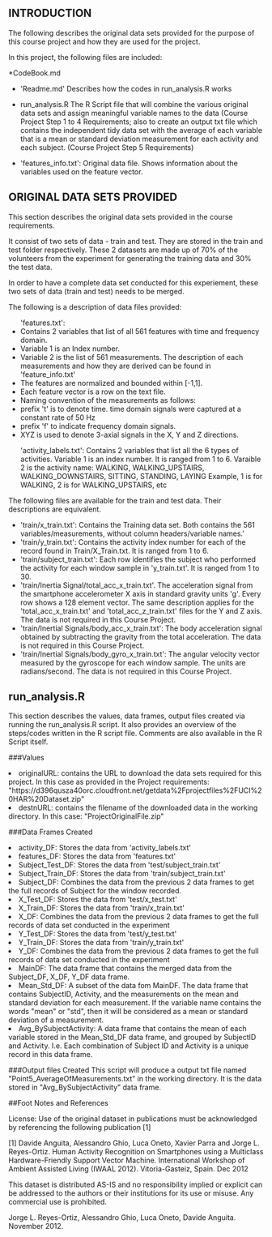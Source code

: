 
## INTRODUCTION

The following describes the original data sets provided for the purpose of this course project and how they are used for the project.


In this project, the following files are included:

*CodeBook.md

* 'Readme.md'
Describes how the codes in run_analysis.R works

* run_analysis.R
The R Script file that will combine the various original data sets and assign meaningful variable names to the data (Course Project Step 1 to 4 Requirements;
 also to create an output txt file which contains the independent tidy data set with the average of each variable that is a mean or standard deviation measurement for each activity and each subject. (Course Project Step 5 Requirements)

* 'features_info.txt': Original data file.
Shows information about the variables used on the feature vector.


## ORIGINAL DATA SETS PROVIDED

This section describes the original data sets provided in the course requirements.

It consist of two sets of data - train and test. They are stored in the train and test folder respectively. These 2 datasets are made up of 70% of the volunteers from the experiment for generating the training data and 30% the test data. 

In order to have a complete data set conducted for this experiement, these two sets of data (train and test) needs to be merged.



The following is a description of data files provided:

<ul> 'features.txt': 
<li> Contains 2 variables that list of all 561 features with time and frequency domain. </li>
<li> Variable 1 is an Index number.</li>
<li> Variable 2 is the list of 561 measurements. The description of each measurements and how they are derived can be found in 'feature_info.txt'</li>
<li> The features are normalized and bounded within [-1,1].</li>
<li>Each feature vector is a row on the text file.</li>

<li>Naming convention of the measurements as follows:
<li> prefix 't' is to denote time. time domain signals were captured at a constant rate of 50 Hz</li>
<li> prefix 'f' to indicate frequency domain signals. </li>
<li> XYZ is used to denote 3-axial signals in the X, Y and Z directions.</li>

</li>
</ul>

<ul>
</li>'activity_labels.txt': Contains 2 variables that list all the 6 types of activities. </li>
</li>Variable 1 is an index number. It is ranged from 1 to 6. </li>
</li>Varaible 2 is the activity name: WALKING, WALKING_UPSTAIRS, WALKING_DOWNSTAIRS, SITTING, STANDING, LAYING </li>
</li>Example, 1 is for WALKING, 2 is for WALKING_UPSTAIRS, etc </li>
</ul>


The following files are available for the train and test data. Their descriptions are equivalent. 
<ul>
<li>'train/x_train.txt': Contains the Training data set. Both contains the 561 variables/measurements, without column headers/variable names.'</li>

<li>'train/y_train.txt': Contains the activity index number for each of the record found in Train/X_Train.txt. It is ranged from 1 to 6. </li>

<li>'train/subject_train.txt': Each row identifies the subject who performed the activity for each window sample in 'y_train.txt'. It is ranged from 1 to 30. </li>


<li> 'train/Inertia Signal/total_acc_x_train.txt'.
The acceleration signal from the smartphone accelerometer X axis in standard gravity units 'g'. Every row shows a 128 element vector. The same description applies for the 'total_acc_x_train.txt' and 'total_acc_z_train.txt' files for the Y and Z axis. The data is not required in this Course Project. </li>

<li>'train/Inertial Signals/body_acc_x_train.txt': 
The body acceleration signal obtained by subtracting the gravity from the total acceleration. The data is not required in this Course Project. </li>

<li>'train/Inertial Signals/body_gyro_x_train.txt':
The angular velocity vector measured by the gyroscope for each window sample. The units are radians/second. The data is not required in this Course Project. </li>

</ul>


## run_analysis.R
This section describes the values, data frames, output files created via running the run_analysis.R script. It also provides an overview of the steps/codes written in the R script file. Comments are also available in the R Script itself.

###Values

<li> originalURL: contains the URL to download the data sets required for this project.
In this case as provided in the Project requirements: "https://d396qusza40orc.cloudfront.net/getdata%2Fprojectfiles%2FUCI%20HAR%20Dataset.zip" </li>


<li>destnURL: contains the filename of the downloaded data in the working directory. In this case: "ProjectOriginalFile.zip"</li>

###Data Frames Created

<li>activity_DF: Stores the data from 'activity_labels.txt'</li>
<li>features_DF: Stores the data from 'features.txt'</li>

<li>Subject_Test_DF: Stores the data from 'test/subject_train.txt'</li>
<li>Subject_Train_DF: Stores the data from 'train/subject_train.txt'</li>
<li>Subject_DF: Combines the data from the previous 2 data frames to get the full records of Subject for the window recorded.</li>

<li>X_Test_DF: Stores the data from 'test/x_test.txt'</li>
<li>X_Train_DF: Stores the data from 'train/x_train.txt'</li>
<li>X_DF: Combines the data from the previous 2 data frames to get the full records of data set conducted in the experiment</li>

<li>Y_Test_DF: Stores the data from 'test/y_test.txt'</li>
<li>Y_Train_DF: Stores the data from 'train/y_train.txt'</li>
<li>Y_DF: Combines the data from the previous 2 data frames to get the full records of data set conducted in the experiment</li>

<li>MainDF: The data frame that contains the merged data from the Subject_DF, X_DF, Y_DF data frame.</li>

<li>Mean_Std_DF: A subset of the data fom MainDF. The data frame that contains SubjectID, Activity, and the measurements on the mean and standard deviation for each measurement. If the variable name contains the words "mean" or "std", then it will be considered as a mean or standard deviation of a measurement.</li>

<li>Avg_BySubjectActivity: A data frame that contains the mean of each variable stored in the Mean_Std_DF data frame, and grouped by SubjectID and Activity. I.e. Each combination of Subject ID and Activity is a unique record in this data frame.</li>

###Output files Created
This script will produce a output txt file named "Point5_AverageOfMeasurements.txt" in the working directory. It is the data stored in "Avg_BySubjectActivity" data frame.




##Foot Notes and References

License:
Use of the original dataset in publications must be acknowledged by referencing the following publication [1] 

[1] Davide Anguita, Alessandro Ghio, Luca Oneto, Xavier Parra and Jorge L. Reyes-Ortiz. Human Activity Recognition on Smartphones using a Multiclass Hardware-Friendly Support Vector Machine. International Workshop of Ambient Assisted Living (IWAAL 2012). Vitoria-Gasteiz, Spain. Dec 2012

This dataset is distributed AS-IS and no responsibility implied or explicit can be addressed to the authors or their institutions for its use or misuse. Any commercial use is prohibited.

Jorge L. Reyes-Ortiz, Alessandro Ghio, Luca Oneto, Davide Anguita. November 2012.

